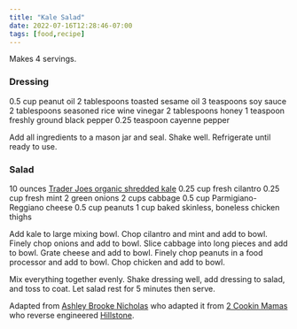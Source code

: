 ```yaml
---
title: "Kale Salad"
date: 2022-07-16T12:28:46-07:00
tags: [food,recipe]
---
```

Makes 4 servings.

### Dressing

0.5 cup peanut oil
2 tablespoons toasted sesame oil
3 teaspoons soy sauce
2 tablespoons seasoned rice wine vinegar
2 tablespoons honey
1 teaspoon freshly ground black pepper
0.25 teaspoon cayenne pepper

Add all ingredients to a mason jar and seal.
Shake well.
Refrigerate until ready to use.

### Salad

10 ounces [Trader Joes organic shredded kale][4]
0.25 cup fresh cilantro
0.25 cup fresh mint
2 green onions
2 cups cabbage
0.5 cup Parmigiano-Reggiano cheese
0.5 cup peanuts
1 cup baked skinless, boneless chicken thighs

Add kale to large mixing bowl.
Chop cilantro and mint and add to bowl.
Finely chop onions and add to bowl.
Slice cabbage into long pieces and add to bowl.
Grate cheese and add to bowl.
Finely chop peanuts in a food processor and add to bowl.
Chop chicken and add to bowl.

Mix everything together evenly.
Shake dressing well, add dressing to salad, and toss to coat.
Let salad rest for 5 minutes then serve.

Adapted from
[Ashley Brooke Nicholas][1] who adapted it from
[2 Cookin Mamas][3] who reverse engineered
[Hillstone][2].

[1]: https://www.ashleybrookenicholas.com/kale-salad-recipe-peanut-dressing-hillstone-dupe.html
[2]: https://hillstone.com/menus/hillstone/Hillstone%20Embarcadero%20Dinner.pdf?version=v-1657939397
[3]: https://2cookinmamas.com/move-over-popeye-kale-is-king/
[4]: https://www.traderjoes.com/home/products/pdp/organic-shredded-kale-065311
